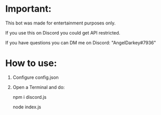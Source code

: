 # Important:
This bot was made for entertainment purposes only.

If you use this on Discord you could get API restricted.

If you have questions you can DM me on Discord: "AngelDarkey#7936"

# How to use:
1. Configure config.json

2. Open a Terminal and do:

   npm i discord.js

   node index.js

